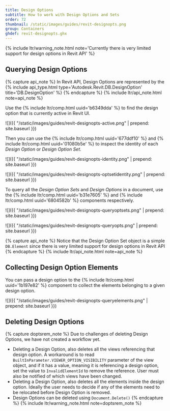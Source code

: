 ```yaml
---
title: Design Options
subtitle: How to work with Design Options and Sets
order: 72
thumbnail: /static/images/guides/revit-designopts.png
group: Containers
ghdef: revit-designopts.ghx
---
```


{% include ltr/warning_note.html note='Currently there is very limited support for design options in Revit API' %}

## Querying Design Options

{% capture api_note %}
In Revit API, Design Options are represented by the {% include api_type.html type='Autodesk.Revit.DB.DesignOption' title='DB.DesignOption' %}
{% endcapture %}
{% include ltr/api_note.html note=api_note %}


Use the {% include ltr/comp.html uuid='b6349dda' %} to find the design option that is currently active in Revit UI.

![]({{ "/static/images/guides/revit-designopts-active.png" | prepend: site.baseurl }})


Then you can use the {% include ltr/comp.html uuid='677ddf10' %} and {% include ltr/comp.html uuid='01080b5e' %} to inspect the identity of each *Design Option* or *Design Option Set*.


![]({{ "/static/images/guides/revit-designopts-identity.png" | prepend: site.baseurl }})

![]({{ "/static/images/guides/revit-designopts-optsetidentity.png" | prepend: site.baseurl }})


To query all the *Design Option Sets* and *Design Options* in a document, use the {% include ltr/comp.html uuid='b31e7605' %} and {% include ltr/comp.html uuid='6804582b' %} components respectively.

![]({{ "/static/images/guides/revit-designopts-queryoptsets.png" | prepend: site.baseurl }})

![]({{ "/static/images/guides/revit-designopts-queryopts.png" | prepend: site.baseurl }})


{% capture api_note %}
Notice that the Design Option Set object is a simple `DB.Element` since there is very limited support for design options in Revit API
{% endcapture %}
{% include ltr/api_note.html note=api_note %}


## Collecting Design Option Elements

You can pass a design option to the {% include ltr/comp.html uuid='1b197e82' %} component to collect the elements belonging to a given design option.

![]({{ "/static/images/guides/revit-designopts-queryelements.png" | prepend: site.baseurl }})

## Deleting Design Options

{% capture doptsrem_note %}
Due to challenges of deleting Design Options, we have not created a workflow yet.
- Deleting a Design Option, also deletes all the views referencing that design option. A workaround is to read `BuiltInParameter.VIEWER_OPTION_VISIBILITY` parameter of the view object, and if it has a value, meaning it is referencing a design option, set the value to `InvalidElementId` to remove the reference. User must also be notified of which views have been changed.
- Deleting a Design Option, also deletes all the elements inside the design option. Ideally the user needs to decide if any of the elements need to be relocated before Design Option is removed.
- Design Options can be deleted using `Document.Delete()`
{% endcapture %}
{% include ltr/warning_note.html note=doptsrem_note %}
